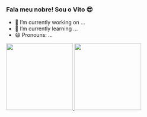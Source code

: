### Fala meu nobre! Sou o Vito 😎
- 🔭 I’m currently working on ...
- 🌱 I’m currently learning ...
- 😄 Pronouns: ...
<div>
  <a href="https://github.com/Vitozin1">
  <img height="180em" src="https://github-readme-stats.vercel.app/api?username=vitozin1&show_icons=true&theme=radical&include_all_commits=true&count_private=true"/>
  <img height="180em" src="https://github-readme-stats.vercel.app/api/top-langs/?username=vitozin1&layout=compact&langs_count=7&theme=radical"/>
</div>
